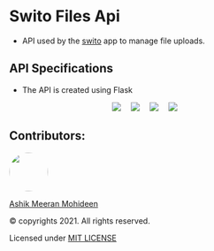 # Swito Files Api
- API used by the [swito](https://github.com/ASHIK11ab/swito) app to manage
file uploads.

## API Specifications
- The API is created using Flask

<p align="center">
  <img src="https://img.shields.io/static/v1?label=License&message=MIT&color=success">&emsp;
  <img src="https://img.shields.io/static/v1?label=Package Manager&message=Pipenv&color=blue">&emsp;
  <img src="https://img.shields.io/static/v1?label=Deployed on&message=Heroku&color=blueviolet">&emsp;
  <img src="https://img.shields.io/static/v1?label=PR's&message=Welcomed&color=orange">&emsp;
</p>

## Contributors:
<a href="https://github.com/ASHIK11ab">
  <img style="border-radius: 50px" src="https://avatars2.githubusercontent.com/u/58099865?s=460&u=dc835e2281a9265edf2b48059f1c8151be89a1b1&v=4" width="70px" height = "70px"> 
</a> 

[Ashik Meeran Mohideen](https://github.com/ASHIK11ab)

&copy; copyrights 2021. All rights reserved.

Licensed under [MIT LICENSE](https://github.com/ASHIK11ab/swito-api/blob/main/LICENSE)